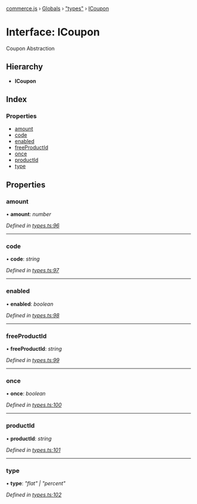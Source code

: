 [commerce.js](../README.md) › [Globals](../globals.md) › ["types"](../modules/_types_.md) › [ICoupon](_types_.icoupon.md)

# Interface: ICoupon

Coupon Abstraction

## Hierarchy

* **ICoupon**

## Index

### Properties

* [amount](_types_.icoupon.md#amount)
* [code](_types_.icoupon.md#code)
* [enabled](_types_.icoupon.md#enabled)
* [freeProductId](_types_.icoupon.md#freeproductid)
* [once](_types_.icoupon.md#once)
* [productId](_types_.icoupon.md#productid)
* [type](_types_.icoupon.md#type)

## Properties

###  amount

• **amount**: *number*

*Defined in [types.ts:96](https://github.com/shopjs/commerce.js/blob/63ccf4a/src/types.ts#L96)*

___

###  code

• **code**: *string*

*Defined in [types.ts:97](https://github.com/shopjs/commerce.js/blob/63ccf4a/src/types.ts#L97)*

___

###  enabled

• **enabled**: *boolean*

*Defined in [types.ts:98](https://github.com/shopjs/commerce.js/blob/63ccf4a/src/types.ts#L98)*

___

###  freeProductId

• **freeProductId**: *string*

*Defined in [types.ts:99](https://github.com/shopjs/commerce.js/blob/63ccf4a/src/types.ts#L99)*

___

###  once

• **once**: *boolean*

*Defined in [types.ts:100](https://github.com/shopjs/commerce.js/blob/63ccf4a/src/types.ts#L100)*

___

###  productId

• **productId**: *string*

*Defined in [types.ts:101](https://github.com/shopjs/commerce.js/blob/63ccf4a/src/types.ts#L101)*

___

###  type

• **type**: *"flat" | "percent"*

*Defined in [types.ts:102](https://github.com/shopjs/commerce.js/blob/63ccf4a/src/types.ts#L102)*
